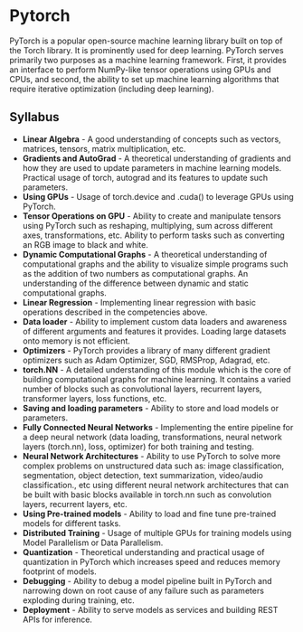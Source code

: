 # Pytorch

PyTorch is a popular open-source machine learning library built on top of the Torch library. It is prominently used for deep learning. PyTorch serves primarily two purposes as a machine learning framework. First, it provides an interface to perform NumPy-like tensor operations using GPUs and CPUs, and second, the ability to set up machine learning algorithms that require iterative optimization (including deep learning). 


## Syllabus

- **Linear Algebra** - A good understanding of concepts such as vectors, matrices, tensors, matrix multiplication, etc.
- **Gradients and AutoGrad** - A theoretical understanding of gradients and how they are used to update parameters in machine learning models. Practical usage of torch, autograd and its features to update such parameters.
- **Using GPUs** - Usage of torch.device and .cuda() to leverage GPUs using PyTorch.
- **Tensor Operations on GPU** - Ability to create and manipulate tensors using PyTorch such as reshaping, multiplying, sum across different axes, transformations, etc. Ability to perform tasks such as converting an RGB image to black and white.
- **Dynamic Computational Graphs** - A theoretical understanding of computational graphs and the ability to visualize simple programs such as the addition of two numbers as computational graphs. An understanding of the difference between dynamic and static computational graphs.
- **Linear Regression** - Implementing linear regression with basic operations described in the competencies above.
- **Data loader** - Ability to implement custom data loaders and awareness of different arguments and features it provides. Loading large datasets onto memory is not efficient. 
- **Optimizers** - PyTorch provides a library of many different gradient optimizers such as Adam Optimizer, SGD, RMSProp, Adagrad, etc.
- **torch.NN** - A detailed understanding of this module which is the core of building computational graphs for machine learning. It contains a varied number of blocks such as convolutional layers, recurrent layers, transformer layers, loss functions, etc.
- **Saving and loading parameters** - Ability to store and load models or parameters.
- **Fully Connected Neural Networks** - Implementing the entire pipeline for a deep neural network (data loading, transformations, neural network layers (torch.nn), loss, optimizer) for both training and testing.
- **Neural Network Architectures** - Ability to use PyTorch to solve more complex problems on unstructured data such as: image classification, segmentation, object detection, text summarization, video/audio classification., etc using different neural network architectures that can be built with basic blocks available in torch.nn such as convolution layers, recurrent layers, etc.
- **Using Pre-trained models** - Ability to load and fine tune pre-trained models for different tasks.
- **Distributed Training** - Usage of multiple GPUs for training models using Model Parallelism or Data Parallelism.
- **Quantization** - Theoretical understanding and practical usage of quantization in PyTorch which increases speed and reduces memory footprint of models.
- **Debugging** - Ability to debug a model pipeline built in PyTorch and narrowing down on root cause of any failure such as parameters exploding during training, etc.
- **Deployment** - Ability to serve models as services and building REST APIs for inference.
